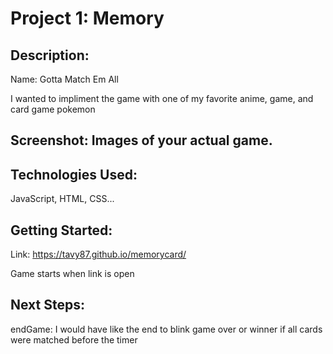 # Project 1: Memory

## Description:
Name: Gotta Match Em All

I wanted to impliment the game with one of my favorite anime, game, and card game pokemon

## Screenshot: Images of your actual game.

## Technologies Used:
JavaScript, HTML, CSS...

## Getting Started:
Link: https://tavy87.github.io/memorycard/

Game starts when link is open

## Next Steps:
endGame: I would have like the end to blink game over or winner if all cards were matched before the timer
